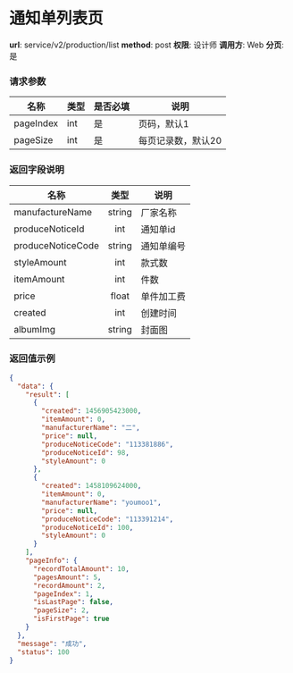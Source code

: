 通知单列表页
=======

**url**: service/v2/production/list
**method**: post
**权限**: 设计师
**调用方**: Web
**分页**: 是

### 请求参数

|    名称   | 类型 | 是否必填 |        说明        |
|-----------|------|----------|--------------------|
| pageIndex | int  | 是       | 页码，默认1        |
| pageSize  | int  | 是       | 每页记录数，默认20 |

### 返回字段说明

| 名称              | 类型   | 说明       |
| --------------    | :----: | --         |
| manufactureName   | string | 厂家名称   |
| produceNoticeId   | int    | 通知单id   |
| produceNoticeCode | string | 通知单编号 |
| styleAmount       | int    | 款式数     |
| itemAmount        | int    | 件数       |
| price             | float  | 单件加工费 |
| created           | int    | 创建时间   |
| albumImg          | string | 封面图     |

### 返回值示例

```json
{
  "data": {
    "result": [
      {
        "created": 1456905423000,
        "itemAmount": 0,
        "manufacturerName": "二",
        "price": null,
        "produceNoticeCode": "113381886",
        "produceNoticeId": 98,
        "styleAmount": 0
      },
      {
        "created": 1458109624000,
        "itemAmount": 0,
        "manufacturerName": "youmoo1",
        "price": null,
        "produceNoticeCode": "113391214",
        "produceNoticeId": 100,
        "styleAmount": 0
      }
    ],
    "pageInfo": {
      "recordTotalAmount": 10,
      "pagesAmount": 5,
      "recordAmount": 2,
      "pageIndex": 1,
      "isLastPage": false,
      "pageSize": 2,
      "isFirstPage": true
    }
  },
  "message": "成功",
  "status": 100
}
```
